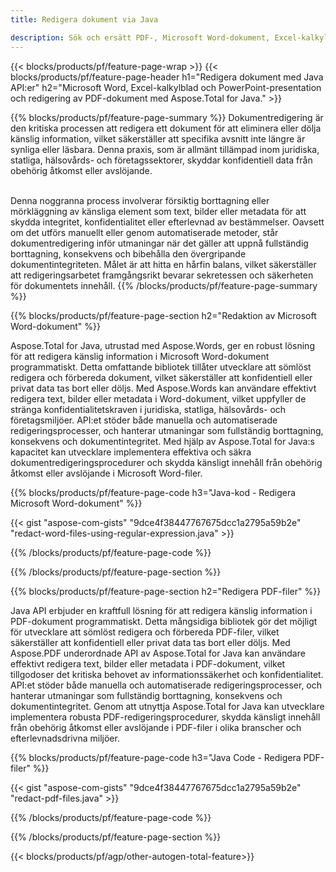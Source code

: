 ```yaml
---
title: Redigera dokument via Java 

description: Sök och ersätt PDF-, Microsoft Word-dokument, Excel-kalkylblad och PowerPoint-presentationsdata via din Java-applikation.
---
```


{{< blocks/products/pf/feature-page-wrap >}}
{{< blocks/products/pf/feature-page-header h1="Redigera dokument med Java API:er" h2="Microsoft Word, Excel-kalkylblad och PowerPoint-presentation och redigering av PDF-dokument med Aspose.Total for Java." >}}

{{% blocks/products/pf/feature-page-summary %}}
Dokumentredigering är den kritiska processen att redigera ett dokument för att eliminera eller dölja känslig information, vilket säkerställer att specifika avsnitt inte längre är synliga eller läsbara. Denna praxis, som är allmänt tillämpad inom juridiska, statliga, hälsovårds- och företagssektorer, skyddar konfidentiell data från obehörig åtkomst eller avslöjande.<br /><br />

Denna noggranna process involverar försiktig borttagning eller mörkläggning av känsliga element som text, bilder eller metadata för att skydda integritet, konfidentialitet eller efterlevnad av bestämmelser. Oavsett om det utförs manuellt eller genom automatiserade metoder, står dokumentredigering inför utmaningar när det gäller att uppnå fullständig borttagning, konsekvens och bibehålla den övergripande dokumentintegriteten. Målet är att hitta en hårfin balans, vilket säkerställer att redigeringsarbetet framgångsrikt bevarar sekretessen och säkerheten för dokumentets innehåll.
{{% /blocks/products/pf/feature-page-summary  %}}

{{% blocks/products/pf/feature-page-section  h2="Redaktion av Microsoft Word-dokument" %}}

Aspose.Total for Java, utrustad med Aspose.Words, ger en robust lösning för att redigera känslig information i Microsoft Word-dokument programmatiskt. Detta omfattande bibliotek tillåter utvecklare att sömlöst redigera och förbereda dokument, vilket säkerställer att konfidentiell eller privat data tas bort eller döljs. Med Aspose.Words kan användare effektivt redigera text, bilder eller metadata i Word-dokument, vilket uppfyller de stränga konfidentialitetskraven i juridiska, statliga, hälsovårds- och företagsmiljöer. API:et stöder både manuella och automatiserade redigeringsprocesser, och hanterar utmaningar som fullständig borttagning, konsekvens och dokumentintegritet. Med hjälp av Aspose.Total for Java:s kapacitet kan utvecklare implementera effektiva och säkra dokumentredigeringsprocedurer och skydda känsligt innehåll från obehörig åtkomst eller avslöjande i Microsoft Word-filer.

{{% blocks/products/pf/feature-page-code h3="Java-kod - Redigera Microsoft Word-dokument" %}}

{{< gist "aspose-com-gists" "9dce4f38447767675dcc1a2795a59b2e" "redact-word-files-using-regular-expression.java" >}}

{{% /blocks/products/pf/feature-page-code  %}}

{{% /blocks/products/pf/feature-page-section %}}

{{% blocks/products/pf/feature-page-section  h2="Redigera PDF-filer" %}}

Java API erbjuder en kraftfull lösning för att redigera känslig information i PDF-dokument programmatiskt. Detta mångsidiga bibliotek gör det möjligt för utvecklare att sömlöst redigera och förbereda PDF-filer, vilket säkerställer att konfidentiell eller privat data tas bort eller döljs. Med Aspose.PDF underordnade API av Aspose.Total for Java kan användare effektivt redigera text, bilder eller metadata i PDF-dokument, vilket tillgodoser det kritiska behovet av informationssäkerhet och konfidentialitet. API:et stöder både manuella och automatiserade redigeringsprocesser, och hanterar utmaningar som fullständig borttagning, konsekvens och dokumentintegritet. Genom att utnyttja Aspose.Total for Java kan utvecklare implementera robusta PDF-redigeringsprocedurer, skydda känsligt innehåll från obehörig åtkomst eller avslöjande i PDF-filer i olika branscher och efterlevnadsdrivna miljöer.

{{% blocks/products/pf/feature-page-code h3="Java Code - Redigera PDF-filer" %}}

{{< gist "aspose-com-gists" "9dce4f38447767675dcc1a2795a59b2e" "redact-pdf-files.java" >}}

{{% /blocks/products/pf/feature-page-code  %}}

{{% /blocks/products/pf/feature-page-section %}}

{{< blocks/products/pf/agp/other-autogen-total-feature>}}